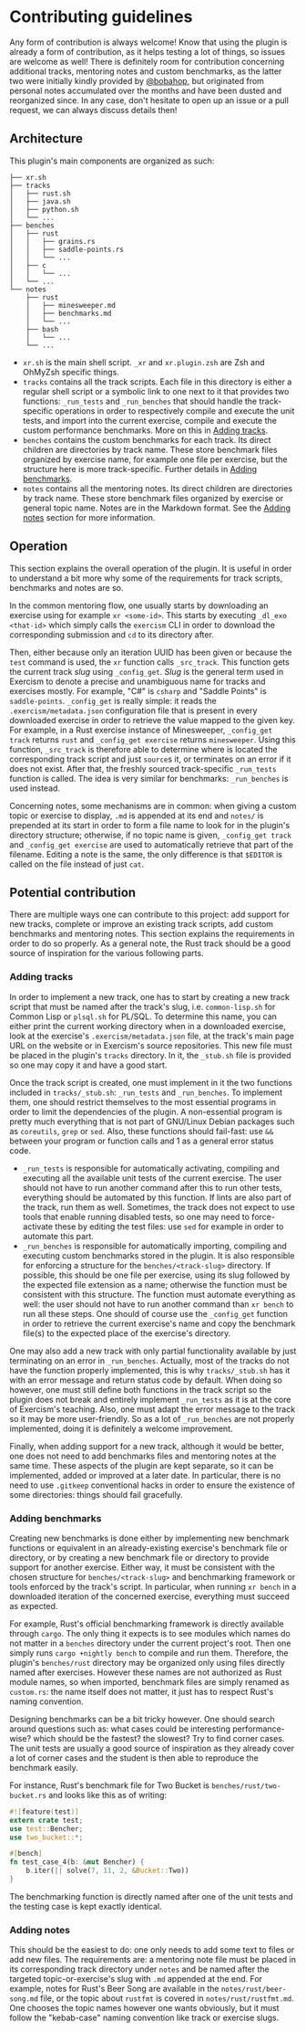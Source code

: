 # Contributing guidelines

Any form of contribution is always welcome! Know that using the plugin is
already a form of contribution, as it helps testing a lot of things, so issues
are welcome as well! There is definitely room for contribution concerning
additional tracks, mentoring notes and custom benchmarks, as the latter two
were initially kindly provided by [@bobahop](https://github.com/bobahop), but
originated from personal notes accumulated over the months and have been dusted
and reorganized since. In any case, don't hesitate to open up an issue or a
pull request, we can always discuss details then!


## Architecture

This plugin's main components are organized as such:

```
├── xr.sh
├── tracks
│   ├── rust.sh
│   ├── java.sh
│   ├── python.sh
│   └── ...
├── benches
│   ├── rust
│   │   ├── grains.rs
│   │   ├── saddle-points.rs
│   │   └── ...
│   ├── c
│   │   └── ...
│   └── ...
└── notes
    ├── rust
    │   ├── minesweeper.md
    │   ├── benchmarks.md
    │   └── ...
    ├── bash
    │   └── ...
    └── ...
```

 * `xr.sh` is the main shell script. `_xr` and `xr.plugin.zsh` are Zsh and
   OhMyZsh specific things.
 * `tracks` contains all the track scripts. Each file in this directory is
   either a regular shell script or a symbolic link to one next to it that
   provides two functions: `_run_tests` and `_run_benches` that should handle
   the track-specific operations in order to respectively compile and execute
   the unit tests, and import into the current exercise, compile and execute
   the custom performance benchmarks. More on this in [Adding
   tracks](#adding-tracks).
 * `benches` contains the custom benchmarks for each track. Its direct children
   are directories by track name. These store benchmark files organized by
   exercise name, for example one file per exercise, but the structure here is
   more track-specific. Further details in [Adding
   benchmarks](#adding-benchmarks).
 * `notes` contains all the mentoring notes. Its direct children are
   directories by track name. These store benchmark files organized by exercise
   or general topic name. Notes are in the Markdown format. See the [Adding
   notes](#adding-notes) section for more information.


## Operation

This section explains the overall operation of the plugin. It is useful in
order to understand a bit more why some of the requirements for track scripts,
benchmarks and notes are so.

In the common mentoring flow, one usually starts by downloading an exercise
using for example `xr <some-id>`. This starts by executing `_dl_exo <that-id>`
which simply calls the `exercism` CLI in order to download the corresponding
submission and `cd` to its directory after.

Then, either because only an iteration UUID has been given or because the
`test` command is used, the `xr` function calls `_src_track`. This function
gets the current track *slug* using `_config_get`. *Slug* is the general term
used in Exercism to denote a precise and unambiguous name for tracks and
exercises mostly. For example, "C#" is `csharp` and "Saddle Points" is
`saddle-points`. `_config_get` is really simple: it reads the
`.exercism/metadata.json` configuration file that is present in every
downloaded exercise in order to retrieve the value mapped to the given key.
For example, in a Rust exercise instance of Minesweeper, `_config_get track`
returns `rust` and `_config_get exercise` returns `minesweeper`. Using this
function, `_src_track` is therefore able to determine where is located the
corresponding track script and just `source`s it, or terminates on an error if
it does not exist. After that, the freshly sourced track-specific `_run_tests`
function is called. The idea is very similar for benchmarks: `_run_benches` is
used instead.

Concerning notes, some mechanisms are in common: when giving a custom topic or
exercise to display, `.md` is appended at its end and `notes/` is prepended at
its start in order to form a file name to look for in the plugin's directory
structure; otherwise, if no topic name is given, `_config_get track` and
`_config_get exercise` are used to automatically retrieve that part of the
filename. Editing a note is the same, the only difference is that `$EDITOR` is
called on the file instead of just `cat`.


## Potential contribution

There are multiple ways one can contribute to this project: add support for new
tracks, complete or improve an existing track scripts, add custom benchmarks
and mentoring notes. This section explains the requirements in order to do so
properly. As a general note, the Rust track should be a good source of
inspiration for the various following parts.


### Adding tracks

In order to implement a new track, one has to start by creating a new track
script that must be named after the track's slug, i.e. `common-lisp.sh` for
Common Lisp or `plsql.sh` for PL/SQL. To determine this name, you can either
print the current working directory when in a downloaded exercise, look at the
exercise's `.exercism/metadata.json` file, at the track's main page URL on the
website or in Exercism's source repositories. This new file must be placed in
the plugin's `tracks` directory. In it, the `_stub.sh` file is provided so one
may copy it and have a good start.

Once the track script is created, one must implement in it the two functions
included in `tracks/_stub.sh`: `_run_tests` and `_run_benches`. To implement
them, one should restrict themselves to the most essential programs in order to
limit the dependencies of the plugin. A non-essential program is pretty much
everything that is not part of GNU/Linux Debian packages such as `coreutils`,
`grep` or `sed`. Also, these functions should fail-fast: use `&&` between your
program or function calls and 1 as a general error status code.

 * `_run_tests` is responsible for automatically activating, compiling and
   executing all the available unit tests of the current exercise. The user
   should not have to run another command after this to run other tests,
   everything should be automated by this function. If lints are also part of
   the track, run them as well. Sometimes, the track does not expect to use
   tools that enable running disabled tests, so one may need to force-activate
   these by editing the test files: use `sed` for example in order to automate
   this part.
 * `_run_benches` is responsible for automatically importing, compiling and
   executing custom benchmarks stored in the plugin. It is also responsible for
   enforcing a structure for the `benches/<track-slug>` directory. If possible,
   this should be one file per exercise, using its slug followed by the
   expected file extension as a name; otherwise the function must be consistent
   with this structure. The function must automate everything as well: the user
   should not have to run another command than `xr bench` to run all these
   steps. One should of course use the `_config_get` function in order to
   retrieve the current exercise's name and copy the benchmark file(s) to the
   expected place of the exercise's directory.

One may also add a new track with only partial functionality available by just
terminating on an error in `_run_benches`. Actually, most of the tracks do not
have the function properly implemented, this is why `tracks/_stub.sh` has it
with an error message and return status code by default. When doing so however,
one must still define both functions in the track script so the plugin does not
break and entirely implement `_run_tests` as it is at the core of Exercism's
teaching. Also, one must adapt the error message to the track so it may be more
user-friendly. So as a lot of `_run_benches` are not properly implemented,
doing it is definitely a welcome improvement.

Finally, when adding support for a new track, although it would be better, one
does not need to add benchmarks files and mentoring notes at the same time.
These aspects of the plugin are kept separate, so it can be implemented, added
or improved at a later date. In particular, there is no need to use `.gitkeep`
conventional hacks in order to ensure the existence of some directories: things
should fail gracefully.


### Adding benchmarks

Creating new benchmarks is done either by implementing new benchmark functions
or equivalent in an already-existing exercise's benchmark file or directory, or
by creating a new benchmark file or directory to provide support for another
exercise. Either way, it must be consistent with the chosen structure for
`benches/<track-slug>` and benchmarking framework or tools enforced by the
track's script. In particular, when running `xr bench` in a downloaded
iteration of the concerned exercise, everything must succeed as expected.

For example, Rust's official benchmarking framework is directly available
through `cargo`.  The only thing it expects is to see modules which names do
not matter in a `benches` directory under the current project's root. Then one
simply runs `cargo +nightly bench` to compile and run them. Therefore, the
plugin's `benches/rust` directory may be organized only using files directly
named after exercises. However these names are not authorized as Rust module
names, so when imported, benchmark files are simply renamed as `custom.rs`: the
name itself does not matter, it just has to respect Rust's naming convention.

Designing benchmarks can be a bit tricky however. One should search around
questions such as: what cases could be interesting performance-wise? which
should be the fastest? the slowest? Try to find corner cases. The unit tests
are usually a good source of inspiration as they already cover a lot of corner
cases and the student is then able to reproduce the benchmark easily.

For instance, Rust's benchmark file for Two Bucket is `benches/rust/two-bucket.rs`
and looks like this as of writing:

```rust
#![feature(test)]
extern crate test;
use test::Bencher;
use two_bucket::*;

#[bench]
fn test_case_4(b: &mut Bencher) {
    b.iter(|| solve(7, 11, 2, &Bucket::Two))
}
```

The benchmarking function is directly named after one of the unit tests and the
testing case is kept exactly identical.


### Adding notes

This should be the easiest to do: one only needs to add some text to files or
add new files. The requirements are: a mentoring note file must be placed in
its corresponding track directory under `notes` and be named after the targeted
topic-or-exercise's slug with `.md` appended at the end. For example, notes for
Rust's Beer Song are available in the `notes/rust/beer-song.md` file, or the
topic about `rustfmt` is covered in `notes/rust/rustfmt.md`. One chooses the
topic names however one wants obviously, but it must follow the "kebab-case"
naming convention like track or exercise slugs.
